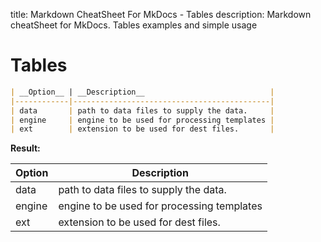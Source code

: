 title: Markdown CheatSheet For MkDocs - Tables
description: Markdown cheatSheet for MkDocs. Tables examples and simple usage

# Tables

``` markdown
| __Option__ | __Description__                            |
|------------|--------------------------------------------|
| data       | path to data files to supply the data.     |
| engine     | engine to be used for processing templates |
| ext        | extension to be used for dest files.       |
```

__Result:__

| __Option__ | __Description__                            |
|------------|--------------------------------------------|
| data       | path to data files to supply the data.     |
| engine     | engine to be used for processing templates |
| ext        | extension to be used for dest files.       |
